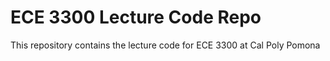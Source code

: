 # ECE 3300 Lecture Code Repo

This repository contains the lecture code for ECE 3300 at Cal Poly Pomona
